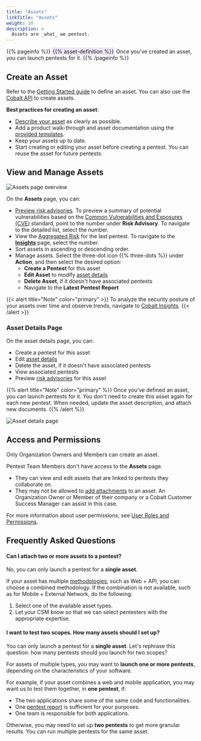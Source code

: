 ```yaml
---
title: "Assets"
linkTitle: "Assets"
weight: 10
description: >
  Assets are _what_ we pentest.
---
```


{{% pageinfo %}}
<span style="background-color: #ECE6FA; padding: 2px;">{{% asset-definition %}}</span> Once you've created an asset, you can launch pentests for it.
{{% /pageinfo %}}

## Create an Asset

Refer to the [Getting Started guide](/getting-started/assets/) to define an asset. You can also use the [Cobalt API](/apiusecases/create_asset/#create-an-asset) to create assets.

**Best practices for creating an asset**:

- [Describe your asset](/getting-started/assets/asset-description/) as clearly as possible.
- Add a product walk-through and asset documentation using the [provided templates](/getting-started/assets/asset-description/#attachments).
- Keep your assets up to date.
- Start creating or editing your asset before creating a pentest. You can reuse the asset for future pentests.

## View and Manage Assets

![Assets page overview](/deepdive/AssetsPageOverviewCallouts.png "Assets page overview")

On the **Assets** page, you can:

- [Preview risk advisories](/platform-deep-dive/assets/risk-advisories/). To preview a summary of potential vulnerabilities based on the [Common Vulnerabilities and Exposures (CVE)](https://www.cve.org/) standard, point to the number under **Risk Advisory**. To navigate to the detailed list, select the number.
- View the [Aggregated Risk](/getting-started/glossary/#aggregated-risk) for the last pentest. To navigate to the **[Insights](/platform-deep-dive/assets/insights/)** page, select the number.
- Sort assets in ascending or descending order.
- Manage assets. Select the three-dot icon {{% three-dots %}} under **Action**, and then select the desired option:
  - **Create a Pentest** for this asset
  - **Edit Asset** to modify [asset details](/getting-started/assets/#asset-details)
  - **Delete Asset**, if it doesn't have associated pentests
  - Navigate to the **Latest Pentest Report**

{{< alert title="Note" color="primary" >}}
To analyze the security posture of your assets over time and observe trends, navigate to <a href="/platform-deep-dive/assets/insights/">Cobalt Insights</a>.
{{< /alert >}}

### Asset Details Page

On the asset details page, you can:

- Create a pentest for this asset
- Edit [asset details](/getting-started/assets/#asset-details)
- Delete the asset, if it doesn't have associated pentests
- View associated pentests
- Preview [risk advisories](/platform-deep-dive/assets/risk-advisories/) for this asset

{{% alert title="Note" color="primary" %}}
Once you've defined an asset, you can launch pentests for it. You don't need to create this asset again for each new pentest. When needed, update the asset description, and attach new documents.
{{% /alert %}}

![Asset details page](/deepdive/AssetDetails.png "Asset details page")

## Access and Permissions

Only Organization Owners and Members can create an asset.

Pentest Team Members don't have access to the **Assets** page.

- They can view and edit assets that are linked to pentests they collaborate on.
- They may not be allowed to [add attachments](/getting-started/assets/asset-description/#attachments) to an asset. An Organization Owner or Member of their company or a Cobalt Customer Success Manager can assist in this case.

For more information about user permissions, see [User Roles and Permissions](/platform-deep-dive/collaboration/organization/user-roles/).

## Frequently Asked Questions

#### Can I attach two or more assets to a pentest?

No, you can only launch a pentest for a **single asset**.

If your asset has multiple [methodologies](/platform-deep-dive/pentests/pentest-process/methodologies/), such as Web + API, you can choose a combined methodology. If the combination is not available, such as for Mobile + External Network, do the following:

1. Select one of the available asset types.
1. Let your CSM know so that we can select pentesters with the appropriate expertise.

#### I want to test two scopes. How many assets should I set up?

You can only launch a pentest for a **single asset**. Let's rephrase this question: how many pentests should you launch for two scopes?

For assets of multiple types, you may want to **launch one or more pentests**, depending on the characteristics of your software.

For example, if your asset combines a web and mobile application, you may want us to test them together, in **one pentest**, if:

- The two applications share some of the same code and functionalities.
- One [pentest report](/platform-deep-dive/pentests/reports/) is sufficient for your purposes.
- One team is responsible for both applications.

Otherwise, you may need to set up **two pentests** to get more granular results. You can run multiple pentests for the same asset.
